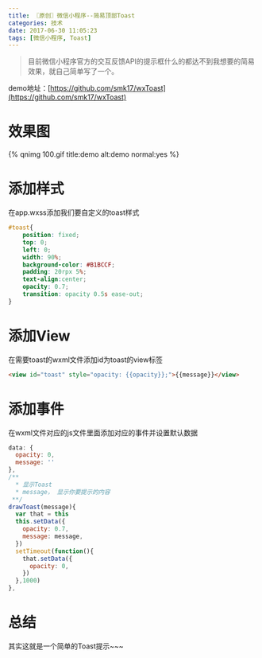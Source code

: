 ```yaml
---
title: 〖原创〗微信小程序--简易顶部Toast
categories: 技术
date: 2017-06-30 11:05:23
tags: [微信小程序, Toast]
---
```

> 目前微信小程序官方的交互反馈API的提示框什么的都达不到我想要的简易效果，就自己简单写了一个。

<!--more-->

demo地址：[https://github.com/smk17/wxToast](https://github.com/smk17/wxToast)

# 效果图

{% qnimg 100.gif title:demo alt:demo normal:yes %}

# 添加样式

在app.wxss添加我们要自定义的toast样式

~~~ css
#toast{  
	position: fixed;  
	top: 0;  
	left: 0;  
	width: 90%;
	background-color: #B1BCCF;  
	padding: 20rpx 5%;  
	text-align:center;  
	opacity: 0.7; 
	transition: opacity 0.5s ease-out;  
}
~~~
# 添加View

在需要toast的wxml文件添加id为toast的view标签

~~~ html
<view id="toast" style="opacity: {{opacity}};">{{message}}</view>
~~~

# 添加事件

在wxml文件对应的js文件里面添加对应的事件并设置默认数据

~~~ javascript
data: {
  opacity: 0,
  message: ''
},
/**
  * 显示Toast
  * message， 显示你要提示的内容
 **/
drawToast(message){
  var that = this
  this.setData({
    opacity: 0.7,
    message: message,
  })
  setTimeout(function(){
    that.setData({
      opacity: 0,
    })
  },1000)
},
~~~

# 总结

其实这就是一个简单的Toast提示~~~